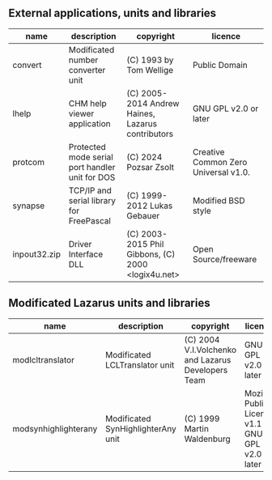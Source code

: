 ## External applications, units and libraries  

|name                |description                                    |copyright                                         |licence                                             |
|--------------------|-----------------------------------------------|--------------------------------------------------|----------------------------------------------------|
|convert             |Modificated number converter unit              |(C) 1993 by Tom Wellige                           |Public Domain                                       |
|lhelp               |CHM help viewer application                    |(C) 2005-2014 Andrew Haines, Lazarus contributors |GNU GPL v2.0 or later                               |
|protcom             |Protected mode serial port handler unit for DOS|(C) 2024 Pozsar Zsolt                             |Creative Common Zero Universal v1.0.                |
|synapse             |TCP/IP and serial library for FreePascal       |(C) 1999-2012 Lukas Gebauer                       |Modified BSD style                                  |
|inpout32.zip        |Driver Interface DLL                           |(C) 2003-2015 Phil Gibbons, (C) 2000 <logix4u.net>|Open Source/freeware                                |


## Modificated Lazarus units and libraries  

|name                |description                                    |copyright                                         |licence                                             |
|--------------------|-----------------------------------------------|--------------------------------------------------|----------------------------------------------------|
|modlcltranslator    |Modificated LCLTranslator unit                 |(C) 2004 V.I.Volchenko and Lazarus Developers Team|GNU GPL v2.0 or later                               |
|modsynhighlighterany|Modificated SynHighlighterAny unit             |(C) 1999 Martin Waldenburg                        |Mozilla Public License v1.1 or GNU GPL v2.0 or later|

